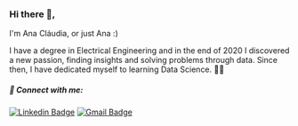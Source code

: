 ### Hi there 👋,

I'm Ana Cláudia, or just Ana :)

I have a degree in Electrical Engineering and in the end of 2020 I discovered a new passion, finding insights and solving problems through data. Since then, I have dedicated myself to learning Data Science. :woman_technologist:

##### 🤝 Connect with me:

[![Linkedin Badge](https://img.shields.io/badge/-LinkedIn-black?style=flat-square&logo=Linkedin&logoColor=white&link=https://www.linkedin.com/in/anaclaudiarlemos//)](https://www.linkedin.com/in/anaclaudiarlemos/)
[![Gmail Badge](https://img.shields.io/badge/-Gmail-black?style=flat-square&logo=Gmail&logoColor=white&link:rlemos.anaclaudia@gmail.com)](mailto:rlemos.anaclaudia@gmail.com)
